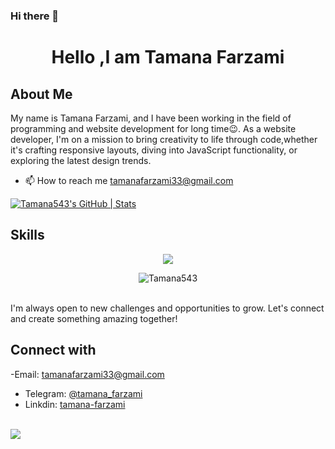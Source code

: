 ### Hi there 👋
<h1 align="center">Hello ,I am  Tamana Farzami</h1>


## About Me
My name is Tamana Farzami, and I have been working in the field of programming and website development for long time😉.
As a  website developer, I'm on a mission to bring creativity to life through code,whether it's crafting responsive layouts, diving into JavaScript functionality, or exploring the latest design trends.


- 📫 How to reach me tamanafarzami33@gmail.com

[![Tamana543's GitHub | Stats](https://stats.quira.sh/Tamana543/github?theme=dark)](https://quira.sh?utm_source=widgets&utm_campaign=Tamana543)

## Skills
<p align="center">
  <a href="https://skillicons.dev">
    <img src="https://skillicons.dev/icons?i=html,css,sass,tailwind,javascript,git,github,bootstrap" />
  </a>
</p>

<div align="center">
 <img src="https://github-readme-stats.vercel.app/api/top-langs?username=Tamana543&show_icons=true&theme=dark&locale=en&layout=compact" alt="Tamana543" />
</div>
 
<br>

<div>
  
I'm always open to new challenges and opportunities to grow. Let's connect and create something amazing together!
## Connect with 
-Email: [tamanafarzami33@gmail.com](mailto:tamanafarzami33@gmail.com)
- Telegram: [@tamana_farzami](https://t.me/tamana_farzami)
- Linkdin: [tamana-farzami](http://www.linkedin.com/in/tamana-farzami-)
</div>
<br>

<div>
  <a href="https://visitcount.itsvg.in">
  <img src="https://visitcount.itsvg.in/api?id=Tamana543&label=Profile%20Views&color=11&icon=4&pretty=true" />
</a>
</div>

